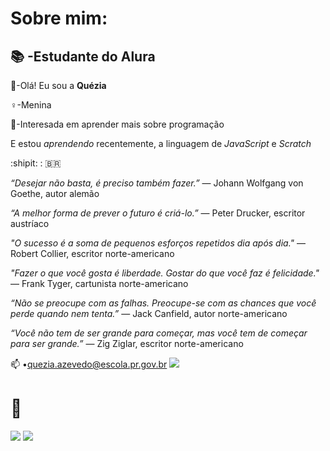  # Sobre mim: 
 ## 📚 -Estudante do Alura

 🧐-Olá! Eu sou a **Quézia**
 	
 ♀️-Menina

 🤖-Interesada em aprender mais sobre programação

 E estou *aprendendo* recentemente, a linguagem de *JavaScript* e *Scratch*

  :shipit: :	🇧🇷

  *“Desejar não basta, é preciso também fazer.”* — Johann Wolfgang von Goethe, autor alemão
 
  *“A melhor forma de prever o futuro é criá-lo.”* — Peter Drucker, escritor austríaco 

  *"O sucesso é a soma de pequenos esforços repetidos dia após dia."* — Robert Collier, escritor norte-americano

  *"Fazer o que você gosta é liberdade. Gostar do que você faz é felicidade."* — Frank Tyger, cartunista norte-americano

  *“Não se preocupe com as falhas. Preocupe-se com as chances que você perde quando nem tenta.”* — Jack Canfield, autor norte-americano

  *“Você não tem de ser grande para começar, mas você tem de começar para ser grande.”* — Zig Ziglar, escritor norte-americano

  📫 •quezia.azevedo@escola.pr.gov.br
 ![](https://img.shields.io/badge/GitHub-100000?style=for-the-badge&logo=github&logoColor=white)

  # 🗿
   
  ![](https://img.shields.io/badge/JavaScript-323330?style=for-the-badge&logo=javascript&logoColor=F7DF1E)
 ![](https://img.shields.io/badge/Scratch-4D97FF?style=for-the-badge&logo=Scratch&logoColor=white)

